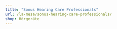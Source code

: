 ```yaml
---
title: "Sonus Hearing Care Professionals"
url: /la-mesa/sonus-hearing-care-professionals/
shop: Hörgeräte
---
```

